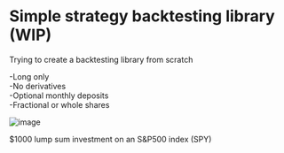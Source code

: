 # Simple strategy backtesting library (WIP)  
Trying to create a backtesting library from scratch  

-Long only  
-No derivatives  
-Optional monthly deposits  
-Fractional or whole shares  

![image](https://user-images.githubusercontent.com/111271840/184843005-80c5c26e-8699-4385-af7e-02d0e5ba6d2a.png)  

$1000 lump sum investment on an S&P500 index (SPY)
